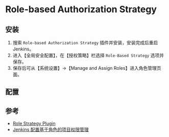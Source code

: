 # Role-based Authorization Strategy


## 安装

1. 搜索 `Role-based Authorization Strategy` 插件并安装，安装完成后重启 Jenkins。
2. 进入【全局安全配置】，在【授权策略】栏选择 `Role-Based Strategy` 选项并保存。
3. 保存后可从【系统设置】->【Manage and Assign Roles】进入角色管理页面。


## 配置


## 参考

* [Role Strategy Plugin](https://wiki.jenkins.io/display/JENKINS/Role+Strategy+Plugin)
* [Jenkins 配置基于角色的项目权限管理](https://www.cnblogs.com/wjoyxt/p/6677115.html)
